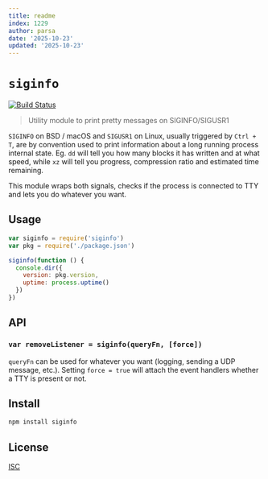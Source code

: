 ```yaml
---
title: readme
index: 1229
author: parsa
date: '2025-10-23'
updated: '2025-10-23'
---
```

# `siginfo`

[![Build Status](https://travis-ci.org/emilbayes/siginfo.svg?branch=master)](https://travis-ci.org/eemilbayes/siginfo)

> Utility module to print pretty messages on SIGINFO/SIGUSR1

`SIGINFO` on BSD / macOS and `SIGUSR1` on Linux, usually triggered by
`Ctrl + T`, are by convention used to print information about
a long running process internal state. Eg. `dd` will tell you how many blocks it
has written and at what speed, while `xz` will tell you progress, compression
ratio and estimated time remaining.

This module wraps both signals, checks if the process is connected to TTY and
lets you do whatever you want.

## Usage

```js
var siginfo = require('siginfo')
var pkg = require('./package.json')

siginfo(function () {
  console.dir({
    version: pkg.version,
    uptime: process.uptime()
  })
})

```

## API

### `var removeListener = siginfo(queryFn, [force])`

`queryFn` can be used for whatever you want (logging, sending a UDP message, etc.).
Setting `force = true` will attach the event handlers whether a TTY is present
or not.

## Install

```sh
npm install siginfo
```

## License

[ISC](LICENSE)
